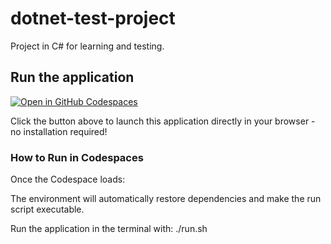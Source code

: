 # dotnet-test-project
Project in C# for learning and testing.

## Run the application
[![Open in GitHub Codespaces](https://github.com/codespaces/badge.svg)](https://github.com/codespaces/new?hide_repo_select=true&ref=main&repo=978839316)

Click the button above to launch this application directly in your browser - no installation required!

### How to Run in Codespaces
Once the Codespace loads:

The environment will automatically restore dependencies and make the run script executable.

Run the application in the terminal with:
./run.sh